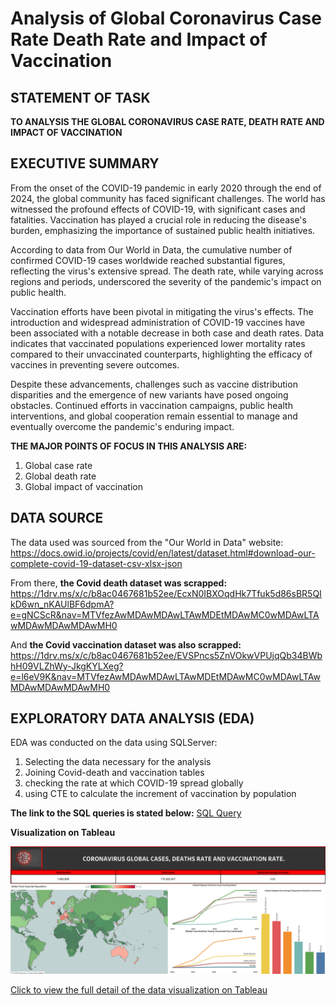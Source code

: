 # Analysis of Global Coronavirus Case Rate Death Rate and Impact of Vaccination
## STATEMENT OF TASK
**TO ANALYSIS THE GLOBAL CORONAVIRUS CASE RATE, DEATH RATE AND IMPACT OF VACCINATION**

## EXECUTIVE SUMMARY
From the onset of the COVID-19 pandemic in early 2020 through the end of 2024, the global community has faced significant challenges.
The world has witnessed the profound effects of COVID-19, with significant cases and fatalities. Vaccination has played a crucial role in reducing the disease's burden, emphasizing the importance of sustained public health initiatives.

According to data from Our World in Data, the cumulative number of confirmed COVID-19 cases worldwide reached substantial figures, reflecting the virus's extensive spread. The death rate, while varying across regions and periods, underscored the severity of the pandemic's impact on public health.

Vaccination efforts have been pivotal in mitigating the virus's effects. The introduction and widespread administration of COVID-19 vaccines have been associated with a notable decrease in both case and death rates. Data indicates that vaccinated populations experienced lower mortality rates compared to their unvaccinated counterparts, highlighting the efficacy of vaccines in preventing severe outcomes.

Despite these advancements, challenges such as vaccine distribution disparities and the emergence of new variants have posed ongoing obstacles. Continued efforts in vaccination campaigns, public health interventions, and global cooperation remain essential to manage and eventually overcome the pandemic's enduring impact.

**THE MAJOR POINTS OF FOCUS IN THIS ANALYSIS ARE:**
1.  Global case rate
2.  Global death rate
3.  Global impact of vaccination

## DATA SOURCE
The data used was sourced from the "Our World in Data" website:
https://docs.owid.io/projects/covid/en/latest/dataset.html#download-our-complete-covid-19-dataset-csv-xlsx-json

From there, **the Covid death dataset was scrapped:**
https://1drv.ms/x/c/b8ac0467681b52ee/EcxN0IBXOqdHk7Tfuk5d86sBR5QIkD6wn_nKAUlBF6dpmA?e=gNCScR&nav=MTVfezAwMDAwMDAwLTAwMDEtMDAwMC0wMDAwLTAwMDAwMDAwMDAwMH0

And **the Covid vaccination dataset was also scrapped:** 
https://1drv.ms/x/c/b8ac0467681b52ee/EVSPncs5ZnVOkwVPUjqQb34BWbhH09VLZhWy-JkgKYLXeg?e=l6eV9K&nav=MTVfezAwMDAwMDAwLTAwMDEtMDAwMC0wMDAwLTAwMDAwMDAwMDAwMH0


## EXPLORATORY DATA ANALYSIS (EDA) 
EDA was conducted on the data using SQLServer:
1.  Selecting the data necessary for the analysis
2.  Joining Covid-death and vaccination tables
3.  checking the rate at which COVID-19 spread globally
4.  using CTE to calculate the increment of vaccination by population
   
**The link to the SQL queries is stated below:**
[SQL Query](Covid-19_SQLQuery.sql)

**Visualization on Tableau**

![image](covid19.png)

[Click to view the full detail of the data visualization on Tableau](https://public.tableau.com/views/coronavirusanalysis_17387076114360/Dashboard1?:language=en-US&:sid=&:redirect=auth&:display_count=n&:origin=viz_share_link)
